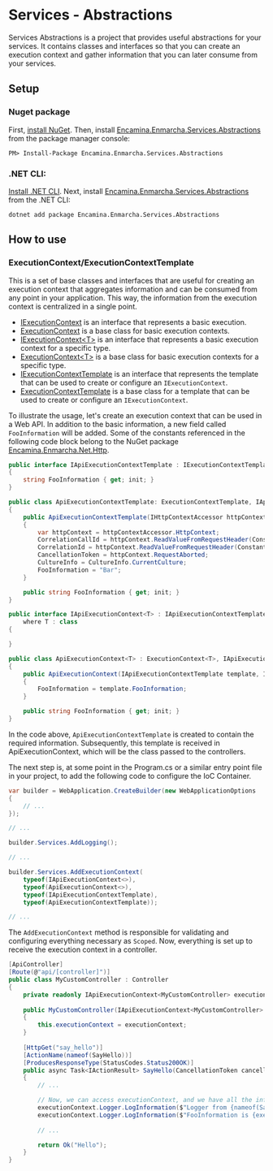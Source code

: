 ﻿# Services - Abstractions

Services Abstractions is a project that provides useful abstractions for your services. It contains classes and interfaces so that you can create an execution context and gather information that you can later consume from your services.

## Setup

### Nuget package

First, [install NuGet](http://docs.nuget.org/docs/start-here/installing-nuget). Then, install [Encamina.Enmarcha.Services.Abstractions](ToDo:NugetUrl) from the package manager console:

    PM> Install-Package Encamina.Enmarcha.Services.Abstractions

### .NET CLI:

[Install .NET CLI](https://learn.microsoft.com/en-us/dotnet/core/tools/). Next, install [Encamina.Enmarcha.Services.Abstractions](ToDo:NugetUrl) from the .NET CLI:

    dotnet add package Encamina.Enmarcha.Services.Abstractions

## How to use

### ExecutionContext/ExecutionContextTemplate

This is a set of base classes and interfaces that are useful for creating an execution context that aggregates information and can be consumed from any point in your application. This way, the information from the execution context is centralized in a single point.

- [IExecutionContext](./IExecutionContext.cs) is an interface that represents a basic execution.
- [ExecutionContext](./ExecutionContext.cs) is a base class for basic execution contexts.
- [IExecutionContext&lt;T&gt;](./IExecutionContext{T}.cs) is an interface that represents a basic execution context for a specific type.
- [ExecutionContext&lt;T&gt;](./ExecutionContext{T}.cs) is a base class for basic execution contexts for a specific type.
- [IExecutionContextTemplate](./IExecutionContextTemplate.cs) is an interface that represents the template that can be used to create or configure an `IExecutionContext`.
- [ExecutionContextTemplate](./ExecutionContextTemplate.cs) is a base class for a template that can be used to create or configure an `IExecutionContext`.

To illustrate the usage, let's create an execution context that can be used in a Web API. In addition to the basic information, a new field called `FooInformation` will be added. Some of the constants referenced in the following code block belong to the NuGet package [Encamina.Enmarcha.Net.Http](../Encamina.Enmarcha.Net.Http/README.md).

```csharp
public interface IApiExecutionContextTemplate : IExecutionContextTemplate
{
    string FooInformation { get; init; }
}

public class ApiExecutionContextTemplate: ExecutionContextTemplate, IApiExecutionContextTemplate
{
    public ApiExecutionContextTemplate(IHttpContextAccessor httpContextAccessor)
    {
        var httpContext = httpContextAccessor.HttpContext;
        CorrelationCallId = httpContext.ReadValueFromRequestHeader(Constants.HttpHeaders.CorrelationCallId, Guid.NewGuid().ToString());
        CorrelationId = httpContext.ReadValueFromRequestHeader(Constants.HttpHeaders.CorrelationId, httpContext.TraceIdentifier);
        CancellationToken = httpContext.RequestAborted;
        CultureInfo = CultureInfo.CurrentCulture;
        FooInformation = "Bar";
    }

    public string FooInformation { get; init; }
}

public interface IApiExecutionContext<T> : IApiExecutionContextTemplate, IExecutionContext<T>
    where T : class
{

}

public class ApiExecutionContext<T> : ExecutionContext<T>, IApiExecutionContext<T> where T : class
{
    public ApiExecutionContext(IApiExecutionContextTemplate template, ILogger<T> logger) : base(template, logger)
    {
        FooInformation = template.FooInformation;
    }

    public string FooInformation { get; init; }
}
```

In the code above, `ApiExecutionContextTemplate` is created to contain the required information. Subsequently, this template is received in ApiExecutionContext, which will be the class passed to the controllers.

The next step is, at some point in the Program.cs or a similar entry point file in your project, to add the following code to configure the IoC Container.

```csharp
var builder = WebApplication.CreateBuilder(new WebApplicationOptions
{
    // ...
});

// ...

builder.Services.AddLogging();

// ...

builder.Services.AddExecutionContext(
    typeof(IApiExecutionContext<>),
    typeof(ApiExecutionContext<>),
    typeof(IApiExecutionContextTemplate),
    typeof(ApiExecutionContextTemplate));

// ...
```

The `AddExecutionContext` method is responsible for validating and configuring everything necessary as `Scoped`. Now, everything is set up to receive the execution context in a controller.

```csharp
[ApiController]
[Route(@"api/[controller]")]
public class MyCustomController : Controller
{
    private readonly IApiExecutionContext<MyCustomController> executionContext;
    
    public MyCustomController(IApiExecutionContext<MyCustomController> executionContext)
    {
        this.executionContext = executionContext;
    }
   
    [HttpGet("say_hello")]
    [ActionName(nameof(SayHello))]
    [ProducesResponseType(StatusCodes.Status200OK)]
    public async Task<IActionResult> SayHello(CancellationToken cancellationToken)
    {
        // ...

        // Now, we can access executionContext, and we have all the information related to this execution context.
        executionContext.Logger.LogInformation($"Logger from {nameof(SayHello)} method with {executionContext.CorrelationId} and {executionContext.CultureInfo.TwoLetterISOLanguageName}");
        executionContext.Logger.LogInformation($"FooInformation is {executionContext.FooInformation}");
        
        // ...

        return Ok("Hello");
    }
}
```